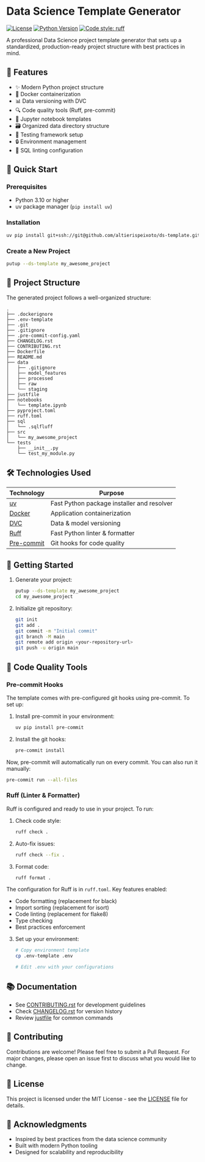 # Data Science Template Generator 

[![License](https://img.shields.io/github/license/altierispeixoto/ds-template)](LICENSE)
[![Python Version](https://img.shields.io/badge/python-3.8%2B-blue)](pyproject.toml)
[![Code style: ruff](https://img.shields.io/badge/code%20style-ruff-000000.svg)](https://github.com/astral-sh/ruff)

A professional Data Science project template generator that sets up a standardized, production-ready project structure with best practices in mind.

## 🌟 Features

- ✨ Modern Python project structure
- 🐳 Docker containerization
- 📊 Data versioning with DVC
- 🔍 Code quality tools (Ruff, pre-commit)
- 📓 Jupyter notebook templates
- 🗃️ Organized data directory structure
- 🧪 Testing framework setup
- 🔒 Environment management
- 📝 SQL linting configuration

## 🚀 Quick Start

### Prerequisites

- Python 3.10 or higher
- uv package manager (`pip install uv`)

### Installation

```bash
uv pip install git+ssh://git@github.com/altierispeixoto/ds-template.git
```

### Create a New Project

```bash
putup --ds-template my_awesome_project
```

## 📁 Project Structure

The generated project follows a well-organized structure:
```
.
├── .dockerignore
├── .env-template
├── .git
├── .gitignore
├── .pre-commit-config.yaml
├── CHANGELOG.rst
├── CONTRIBUTING.rst
├── Dockerfile
├── README.md
├── data
│   ├── .gitignore
│   ├── model_features
│   ├── processed
│   ├── raw
│   └── staging
├── justfile
├── notebooks
│   └── template.ipynb
├── pyproject.toml
├── ruff.toml
├── sql
│   └── .sqlfluff
├── src
│   └── my_awesome_project
└── tests
    ├── __init__.py
    └── test_my_module.py
```

## 🛠️ Technologies Used

| Technology                            | Purpose                                    |
| ------------------------------------- | ------------------------------------------ |
| [uv](https://github.com/astral-sh/uv) | Fast Python package installer and resolver |
| [Docker](https://www.docker.com/)     | Application containerization               |
| [DVC](https://dvc.org/)               | Data & model versioning                    |
| [Ruff](https://beta.ruff.rs/docs/)    | Fast Python linter & formatter             |
| [Pre-commit](https://pre-commit.com/) | Git hooks for code quality                 |

## 🏁 Getting Started

1. Generate your project:
   ```bash
   putup --ds-template my_awesome_project
   cd my_awesome_project
   ```

2. Initialize git repository:
   ```bash
   git init
   git add .
   git commit -m "Initial commit"
   git branch -M main
   git remote add origin <your-repository-url>
   git push -u origin main
   ```

## 🧹 Code Quality Tools

### Pre-commit Hooks

The template comes with pre-configured git hooks using pre-commit. To set up:

1. Install pre-commit in your environment:
   ```bash
   uv pip install pre-commit
   ```

2. Install the git hooks:
   ```bash
   pre-commit install
   ```

Now, pre-commit will automatically run on every commit. You can also run it manually:
```bash
pre-commit run --all-files
```

### Ruff (Linter & Formatter)

Ruff is configured and ready to use in your project. To run:

1. Check code style:
   ```bash
   ruff check .
   ```

2. Auto-fix issues:
   ```bash
   ruff check --fix .
   ```

3. Format code:
   ```bash
   ruff format .
   ```

The configuration for Ruff is in `ruff.toml`. Key features enabled:
- Code formatting (replacement for black)
- Import sorting (replacement for isort)
- Code linting (replacement for flake8)
- Type checking
- Best practices enforcement

3. Set up your environment:
   ```bash
   # Copy environment template
   cp .env-template .env
   
   # Edit .env with your configurations
   ```

## 📚 Documentation

- See [CONTRIBUTING.rst](CONTRIBUTING.rst) for development guidelines
- Check [CHANGELOG.rst](CHANGELOG.rst) for version history
- Review [justfile](justfile) for common commands

## 🤝 Contributing

Contributions are welcome! Please feel free to submit a Pull Request. For major changes, please open an issue first to discuss what you would like to change.

## 📄 License

This project is licensed under the MIT License - see the [LICENSE](LICENSE) file for details.

## 🙏 Acknowledgments

- Inspired by best practices from the data science community
- Built with modern Python tooling
- Designed for scalability and reproducibility